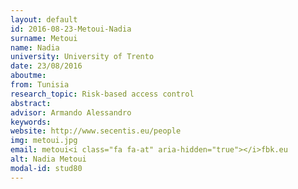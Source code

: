 ```yaml
---
layout: default 
id: 2016-08-23-Metoui-Nadia
surname: Metoui
name: Nadia
university: University of Trento
date: 23/08/2016
aboutme: 
from: Tunisia
research_topic: Risk-based access control
abstract: 
advisor: Armando Alessandro
keywords: 
website: http://www.secentis.eu/people
img: metoui.jpg
email: metoui<i class="fa fa-at" aria-hidden="true"></i>fbk.eu
alt: Nadia Metoui
modal-id: stud80
---
```

